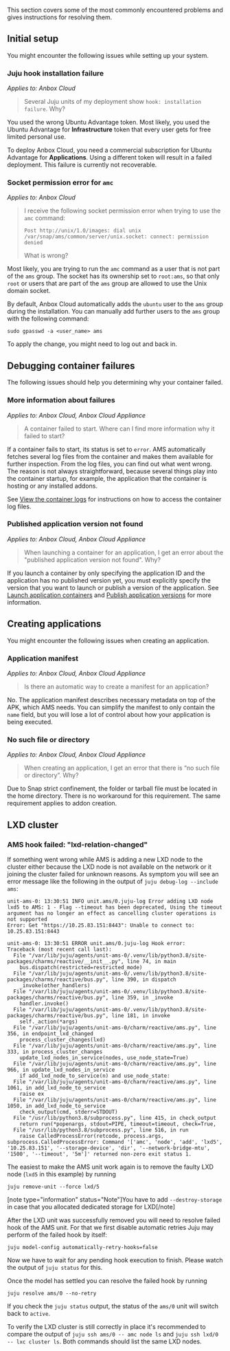 This section covers some of the most commonly encountered problems and gives instructions for resolving them.

## Initial setup

You might encounter the following issues while setting up your system.

### Juju hook installation failure

*Applies to: Anbox Cloud*

> Several Juju units of my deployment show `hook: installation failure`. Why?

You used the wrong Ubuntu Advantage token. Most likely, you used the Ubuntu Advantage for **Infrastructure** token that every user gets for free limited personal use.

To deploy Anbox Cloud, you need a commercial subscription for Ubuntu Advantage for **Applications**. Using a different token will result in a failed deployment. This failure is currently not recoverable.

### Socket permission error for `amc`

*Applies to: Anbox Cloud*

> I receive the following socket permission error when trying to use the `amc` command:
>
> ```text
> Post http://unix/1.0/images: dial unix /var/snap/ams/common/server/unix.socket: connect: permission denied
> ```
>
> What is wrong?

Most likely, you are trying to run the `amc` command as a user that is not part of the `ams` group. The socket has its ownership set to `root:ams`, so that only `root` or users that are part of the `ams` group are allowed to use the Unix domain socket.

By default, Anbox Cloud automatically adds the `ubuntu` user to the `ams` group during the installation. You can manually add further users to the `ams` group with the following command:

    sudo gpasswd -a <user_name> ams

To apply the change, you might need to log out and back in.

## Debugging container failures

The following issues should help you determining why your container failed.

### More information about failures

*Applies to: Anbox Cloud, Anbox Cloud Appliance*

> A container failed to start. Where can I find more information why it failed to start?

If a container fails to start, its status is set to `error`. AMS automatically fetches several log files from the container and makes them available for further inspection. From the log files, you can find out what went wrong. The reason is not always straightforward, because several things play into the container startup, for example, the application that the container is hosting or any installed addons.

See [View the container logs](https://discourse.ubuntu.com/t/view-the-container-logs/24329) for instructions on how to access the container log files.

### Published application version not found

*Applies to: Anbox Cloud, Anbox Cloud Appliance*

> When launching a container for an application, I get an error about the "published application version not found". Why?

If you launch a container by only specifying the application ID and the application has no published version yet, you must explicitly specify the version that you want to launch or publish a version of the application. See [Launch application containers](https://discourse.ubuntu.com/t/launch-a-container/24327#application-containers) and [Publish application versions](https://discourse.ubuntu.com/t/update-an-application/24201#publish-application-versions) for more information.

## Creating applications

You might encounter the following issues when creating an application.

### Application manifest

*Applies to: Anbox Cloud, Anbox Cloud Appliance*

> Is there an automatic way to create a manifest for an application?

No. The application manifest describes necessary metadata on top of the APK, which AMS needs. You can simplify the manifest to only contain the `name` field, but you will lose a lot of control about how your application is being executed.

### No such file or directory

*Applies to: Anbox Cloud, Anbox Cloud Appliance*

> When creating an application, I get an error that there is “no such file or directory”. Why?

Due to Snap strict confinement, the folder or tarball file must be located in the home directory. There is no workaround for this requirement. The same requirement applies to addon creation.

## LXD cluster

<a name="ams-lxd-relation-changed-failed"></a>
### AMS hook failed: "lxd-relation-changed"

If something went wrong while AMS is adding a new LXD node to the cluster either because  the LXD node is not available
on the network or it joining the cluster failed for unknown reasons. As symptom you will see an error message like the following
in the output of `juju debug-log --include ams`:

```
unit-ams-0: 13:30:51 INFO unit.ams/0.juju-log Error adding LXD node lxd5 to AMS: 1 - Flag --timeout has been deprecated, Using the timeout argument has no longer an effect as cancelling cluster operations is not supported
Error: Get "https://10.25.83.151:8443": Unable to connect to: 10.25.83.151:8443

unit-ams-0: 13:30:51 ERROR unit.ams/0.juju-log Hook error:
Traceback (most recent call last):
  File "/var/lib/juju/agents/unit-ams-0/.venv/lib/python3.8/site-packages/charms/reactive/__init__.py", line 74, in main
    bus.dispatch(restricted=restricted_mode)
  File "/var/lib/juju/agents/unit-ams-0/.venv/lib/python3.8/site-packages/charms/reactive/bus.py", line 390, in dispatch
    _invoke(other_handlers)
  File "/var/lib/juju/agents/unit-ams-0/.venv/lib/python3.8/site-packages/charms/reactive/bus.py", line 359, in _invoke
    handler.invoke()
  File "/var/lib/juju/agents/unit-ams-0/.venv/lib/python3.8/site-packages/charms/reactive/bus.py", line 181, in invoke
    self._action(*args)
  File "/var/lib/juju/agents/unit-ams-0/charm/reactive/ams.py", line 356, in endpoint_lxd_changed
    process_cluster_changes(lxd)
  File "/var/lib/juju/agents/unit-ams-0/charm/reactive/ams.py", line 333, in process_cluster_changes
    update_lxd_nodes_in_service(nodes, use_node_state=True)
  File "/var/lib/juju/agents/unit-ams-0/charm/reactive/ams.py", line 966, in update_lxd_nodes_in_service
    if add_lxd_node_to_service(n) and use_node_state:
  File "/var/lib/juju/agents/unit-ams-0/charm/reactive/ams.py", line 1061, in add_lxd_node_to_service
    raise ex
  File "/var/lib/juju/agents/unit-ams-0/charm/reactive/ams.py", line 1050, in add_lxd_node_to_service
    check_output(cmd, stderr=STDOUT)
  File "/usr/lib/python3.8/subprocess.py", line 415, in check_output
    return run(*popenargs, stdout=PIPE, timeout=timeout, check=True,
  File "/usr/lib/python3.8/subprocess.py", line 516, in run
    raise CalledProcessError(retcode, process.args,
subprocess.CalledProcessError: Command '['amc', 'node', 'add', 'lxd5', '10.25.83.151', '--storage-device', 'dir', '--network-bridge-mtu', '1500', '--timeout', '5m']' returned non-zero exit status 1.
```

The easiest to make the AMS unit work again is to remove the faulty LXD node (`lxd5` in this example) by running

    juju remove-unit --force lxd/5

[note type="information" status="Note"]You have to add `--destroy-storage` in case that you allocated dedicated storage for LXD[/note]

After the LXD unit was successfully removed you will need to resolve failed hook of the AMS unit. For that we first disable
automatic retries Juju may perform of the failed hook by itself:

    juju model-config automatically-retry-hooks=false

Now we have to wait for any pending hook execution to finish. Please watch the output of `juju status` for this.

Once the model has settled you can resolve the failed hook by running

    juju resolve ams/0 --no-retry

If you check the `juju status` output, the status of the `ams/0` unit will switch back to `active`.

To verify the LXD cluster is still correctly in place it's recommended to compare the output of `juju ssh ams/0 -- amc node ls`
and `juju ssh lxd/0 -- lxc cluster ls`. Both commands should list the same LXD nodes.